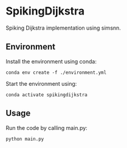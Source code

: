 # SpikingDijkstra

Spiking Dijkstra implementation using simsnn.

## Environment

Install the environment using conda:  

    conda env create -f ./environment.yml

Start the environment using:  

    conda activate spikingdijkstra

## Usage

Run the code by calling main.py:  

    python main.py
